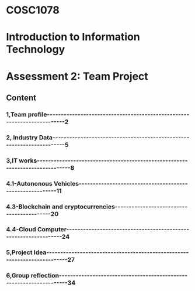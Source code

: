# COSC1078
# Introduction to Information Technology
# Assessment 2: Team Project


## Content
### 1,Team profile------------------------------------------------------------------------2
### 2, Industry Data----------------------------------------------------------------------5
### 3,IT works-----------------------------------------------------------------------------8
### 4.1-Autononous Vehicles---------------------------------------------------------11
### 4.3-Blockchain and cryptocurrencies------------------------------------------20
### 4.4-Cloud Computer----------------------------------------------------------------24          
### 5,Project Idea-------------------------------------------------------------------------27
### 6,Group reflection--------------------------------------------------------------------34
